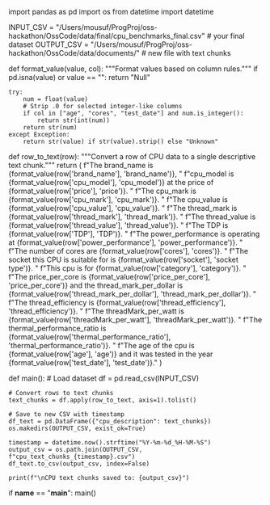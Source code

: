 import pandas as pd
import os
from datetime import datetime

INPUT_CSV = "/Users/mousuf/ProgProj/oss-hackathon/OssCode/data/final/cpu_benchmarks_final.csv"   # your final dataset
OUTPUT_CSV = "/Users/mousuf/ProgProj/oss-hackathon/OssCode/data/documents/"        # new file with text chunks

def format_value(value, col):
    """Format values based on column rules."""
    if pd.isna(value) or value == "":
        return "Null"

    try:
        num = float(value)
        # Strip .0 for selected integer-like columns
        if col in ["age", "cores", "test_date"] and num.is_integer():
            return str(int(num))
        return str(num)
    except Exception:
        return str(value) if str(value).strip() else "Unknown"

def row_to_text(row):
    """Convert a row of CPU data to a single descriptive text chunk."""
    return (
        f"The brand_name is {format_value(row['brand_name'], 'brand_name')}, "
        f"cpu_model is {format_value(row['cpu_model'], 'cpu_model')} at the price of {format_value(row['price'], 'price')}. "
        f"The cpu_mark is {format_value(row['cpu_mark'], 'cpu_mark')}. "
        f"The cpu_value is {format_value(row['cpu_value'], 'cpu_value')}. "
        f"The thread_mark is {format_value(row['thread_mark'], 'thread_mark')}. "
        f"The thread_value is {format_value(row['thread_value'], 'thread_value')}. "
        f"The TDP is {format_value(row['TDP'], 'TDP')}. "
        f"The power_performance is operating at {format_value(row['power_performance'], 'power_performance')}. "
        f"The number of cores are {format_value(row['cores'], 'cores')}. "
        f"The socket this CPU is suitable for is {format_value(row['socket'], 'socket type')}. "
        f"This cpu is for {format_value(row['category'], 'category')}. "
        f"The price_per_core is {format_value(row['price_per_core'], 'price_per_core')} and the thread_mark_per_dollar is {format_value(row['thread_mark_per_dollar'], 'thread_mark_per_dollar')}. "
        f"The thread_efficiency is {format_value(row['thread_efficiency'], 'thread_efficiency')}. "
        f"The threadMark_per_watt is {format_value(row['threadMark_per_watt'], 'threadMark_per_watt')}. "
        f"The thermal_performance_ratio is {format_value(row['thermal_performance_ratio'], 'thermal_performance_ratio')}. "
        f"The age of the cpu is {format_value(row['age'], 'age')} and it was tested in the year {format_value(row['test_date'], 'test_date')}."
    )

def main():
    # Load dataset
    df = pd.read_csv(INPUT_CSV)

    # Convert rows to text chunks
    text_chunks = df.apply(row_to_text, axis=1).tolist()

    # Save to new CSV with timestamp
    df_text = pd.DataFrame({"cpu_description": text_chunks})
    os.makedirs(OUTPUT_CSV, exist_ok=True)

    timestamp = datetime.now().strftime("%Y-%m-%d_%H-%M-%S")
    output_csv = os.path.join(OUTPUT_CSV, f"cpu_text_chunks_{timestamp}.csv")
    df_text.to_csv(output_csv, index=False)

    print(f"\nCPU text chunks saved to: {output_csv}")

if __name__ == "__main__":
    main()
